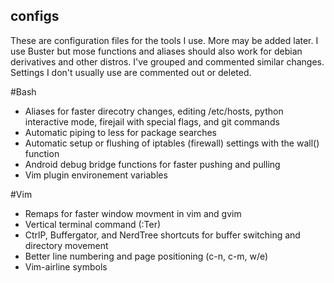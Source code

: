 ## configs
These are configuration files for the tools I use. More may be added later. I use Buster but mose functions and aliases should also work for debian derivatives and other distros. I've grouped and commented similar changes. Settings I don't usually use are commented out or deleted.


#Bash
* Aliases for faster direcotry changes, editing /etc/hosts, python interactive mode, firejail with special flags, and git commands
* Automatic piping to less for package searches
* Automatic setup or flushing of iptables (firewall) settings with the wall() function
* Android debug bridge functions for faster pushing and pulling
* Vim plugin environement variables

#Vim
* Remaps for faster window movment in vim and gvim 
* Vertical terminal command (:Ter)
* CtrlP, Buffergator, and NerdTree shortcuts for buffer switching and directory movement
* Better line numbering and page positioning (c-n, c-m, <leader>w/e)
* Vim-airline symbols
